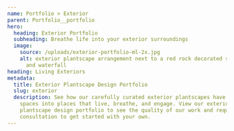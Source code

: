 ```yaml
---
name: Portfolio > Exterior
parent: Portfolio__portfolio
hero:
  heading: Exterior Portfolio
  subheading: Breathe life into your exterior surroundings
  image:
    source: /uploads/exterior-portfolio-ml-2x.jpg
    alt: exterior plantscape arrangement next to a red rock decorated swimming pool
      and waterfall
heading: Living Exteriors
metadata:
  title: Exterior Plantscape Design Portfolio
  slug: exterior
  description: See how our carefully curated exterior plantscapes have transformed
    spaces into places that live, breathe, and engage. View our exterior
    plantscape design portfolio to see the quality of our work and request a
    consultation to get started with your own.
---
```

